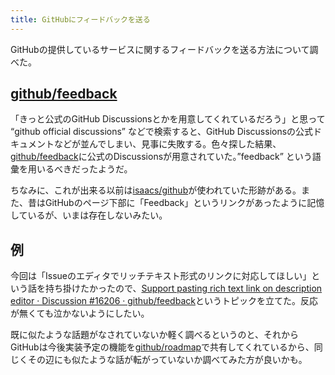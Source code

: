 ```yaml
---
title: GitHubにフィードバックを送る
---
```

GitHubの提供しているサービスに関するフィードバックを送る方法について調べた。

[github/feedback](https://github.com/github/feedback)
-----------------------------------------------------

「きっと公式のGitHub Discussionsとかを用意してくれているだろう」と思って “github official discussions” などで検索すると、GitHub Discussionsの公式ドキュメントなどが並んでしまい、見事に失敗する。色々探した結果、[github/feedback](https://github.com/github/feedback)に公式のDiscussionsが用意されていた。”feedback” という語彙を用いるべきだったようだ。

ちなみに、これが出来る以前は[isaacs/github](https://github.com/isaacs/github)が使われていた形跡がある。また、昔はGitHubのページ下部に「Feedback」というリンクがあったように記憶しているが、いまは存在しないみたい。

例
-

今回は「Issueのエディタでリッチテキスト形式のリンクに対応してほしい」という話を持ち掛けたかったので、[Support pasting rich text link on description editor · Discussion #16206 · github/feedback](https://github.com/github/feedback/discussions/16206)というトピックを立てた。反応が無くても泣かないようにしたい。

既に似たような話題がなされていないか軽く調べるというのと、それからGitHubは今後実装予定の機能を[github/roadmap](https://github.com/github/roadmap)で共有してくれているから、同じくその辺にも似たような話が転がっていないか調べてみた方が良いかも。
